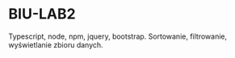 # BIU-LAB2
Typescript, node, npm, jquery, bootstrap. Sortowanie, filtrowanie, wyświetlanie zbioru danych.
